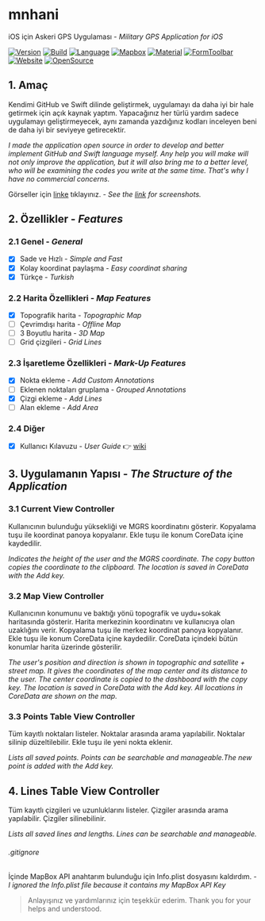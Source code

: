 
# mnhani

iOS için Askeri GPS Uygulaması - *Military GPS Application for iOS*

[![Version](https://img.shields.io/badge/Version-3.3.2-ff9500.svg)](https://swift.org/)
[![Build](https://img.shields.io/badge/Build-13-ff9500.svg)](https://swift.org/)
[![Language](https://img.shields.io/badge/Swift-4.1-ff9500.svg)](https://swift.org/)
[![Mapbox](https://img.shields.io/badge/Mapbox-4.1-4264fb.svg)](https://www.mapbox.com/)
[![Material](https://img.shields.io/badge/Material-55.5-ff9500.svg)](https://material.io/)
[![FormToolbar](https://img.shields.io/badge/FormToolbar-1.1-ff9500.svg)](https://github.com/sgr-ksmt/FormToolbar)
[![Website](https://img.shields.io/website-up-down-green-red/http/abuzeremre.com.svg)](http://abuzeremre.com/)
[![OpenSource](https://img.shields.io/badge/Open-Source-ff9500.svg)](https://swift.org/)

## 1. Amaç

Kendimi GitHub ve Swift dilinde geliştirmek, uygulamayı da daha iyi bir hale getirmek için açık kaynak yaptım. Yapacağınız her türlü yardım sadece uygulamayı geliştirmeyecek, aynı zamanda yazdığınız kodları inceleyen beni de daha iyi bir seviyeye getirecektir.

*I made the application open source in order to develop and better implement GitHub and Swift language myself. Any help you will make will not only improve the application, but it will also bring me to a better level, who will be examining the codes you write at the same time. That's why I have no commercial concerns.*

Görseller için [linke](http://abuzeremre.com/mnhani-app) tıklayınız. - *See the [link](http://abuzeremre.com/mnhani-app) for screenshots.*

## 2. Özellikler - *Features*

### 2.1 Genel - *General*

- [x] Sade ve Hızlı - *Simple and Fast*
- [x] Kolay koordinat paylaşma - *Easy coordinat sharing*
- [x] Türkçe - *Turkish*

### 2.2 Harita Özellikleri - *Map Features*

- [x] Topografik harita - *Topographic Map*
- [ ] Çevrimdışı harita - *Offline Map*
- [ ] 3 Boyutlu harita - *3D Map*
- [ ] Grid çizgileri - *Grid Lines*

### 2.3 İşaretleme Özellikleri - *Mark-Up Features*

- [x] Nokta ekleme - *Add Custom Annotations*
- [ ] Eklenen noktaları gruplama - *Grouped Annotations*
- [x] Çizgi ekleme - *Add Lines*
- [ ] Alan ekleme - *Add Area*

### 2.4 Diğer

- [x] Kullanıcı Kılavuzu - *User Guide* :point_right: [wiki](https://github.com/aeosmanoglu/mnhani/wiki)

## 3. Uygulamanın Yapısı - *The Structure of the Application*

### 3.1 Current View Controller

Kullanıcının bulunduğu yüksekliği ve MGRS koordinatını gösterir. Kopyalama tuşu ile koordinat panoya kopyalanır. Ekle tuşu ile konum CoreData içine kaydedilir.

*Indicates the height of the user and the MGRS coordinate. The copy button copies the coordinate to the clipboard. The location is saved in CoreData with the Add key.*

### 3.2 Map View Controller

Kullanıcının konumunu ve baktığı yönü topografik ve uydu+sokak haritasında gösterir. Harita merkezinin koordinatını ve kullanıcıya olan uzaklığını verir. Kopyalama tuşu ile merkez koordinat panoya kopyalanır. Ekle tuşu ile konum CoreData içine kaydedilir. CoreData içindeki bütün konumlar harita üzerinde gösterilir.

*The user's position and direction is shown in topographic and satellite + street map. It gives the coordinates of the map center and its distance to the user. The center coordinate is copied to the dashboard with the copy key. The location is saved in CoreData with the Add key. All locations in CoreData are shown on the map.*

### 3.3 Points Table View Controller

Tüm kayıtlı noktaları listeler. Noktalar arasında arama yapılabilir. Noktalar silinip düzeltilebilir. Ekle tuşu ile yeni nokta eklenir.

*Lists all saved points. Points can be searchable and manageable.The new point is added with the Add key.*

## 4. Lines Table View Controller

Tüm kayıtlı çizgileri ve uzunluklarını listeler. Çizgiler arasında arama yapılabilir. Çizgiler silinebilinir.

*Lists all saved lines and lengths. Lines can be searchable and manageable.*

###### .gitignore

İçinde MapBox API anahtarım bulunduğu için Info.plist dosyasını kaldırdım. - *I ignored the Info.plist file because it contains my MapBox API Key*

> Anlayışınız ve yardımlarınız için teşekkür ederim.
> Thank you for your helps and understood.
